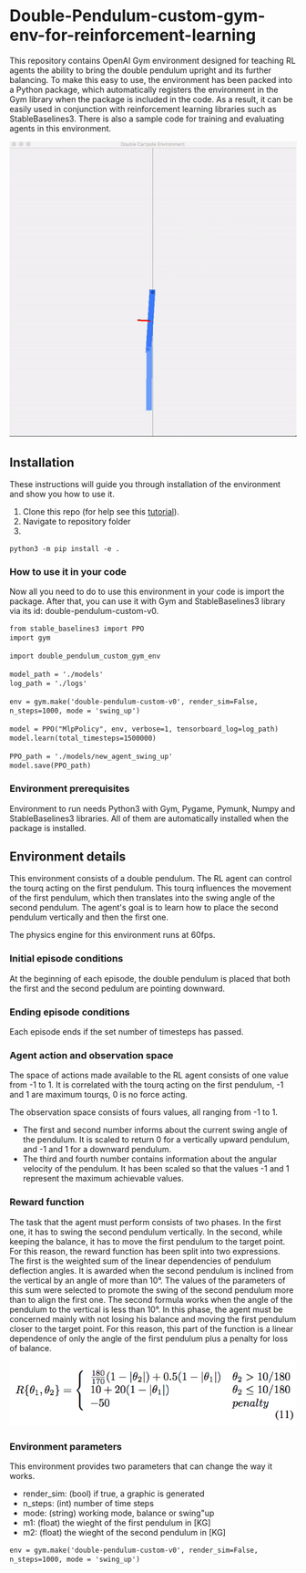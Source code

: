 # Double-Pendulum-custom-gym-env-for-reinforcement-learning

This repository contains OpenAI Gym environment designed for teaching RL
agents the ability to bring the double pendulum upright and its further balancing.
To make this easy to use, the environment has been packed into a Python package,
which automatically registers the environment in the Gym library when the package
is included in the code. As a result, it can be easily used in conjunction with
reinforcement learning libraries such as StableBaselines3. There is also a sample
code for training and evaluating agents in this environment.

<p align="center">
  <img src="https://github.com/Reinforcement-Learning-F22/DoublePendulum/blob/main/img/Double%20Pendulum%20Swing%20up.gif"/>
</p>

## Installation

These instructions will guide you through installation of the environment and
show you how to use it.

1. Clone this repo (for help see this [tutorial](https://help.github.com/articles/cloning-a-repository/)).
1. Navigate to repository folder
1. 
```
python3 -m pip install -e .
```

### How to use it in your code

Now all you need to do to use this environment in your code is import the package.
After that, you can use it with Gym and StableBaselines3 library via its
id: double-pendulum-custom-v0.

```
from stable_baselines3 import PPO
import gym

import double_pendulum_custom_gym_env

model_path = './models'
log_path = './logs'

env = gym.make('double-pendulum-custom-v0', render_sim=False, n_steps=1000, mode = 'swing_up')

model = PPO("MlpPolicy", env, verbose=1, tensorboard_log=log_path)
model.learn(total_timesteps=1500000)

PPO_path = './models/new_agent_swing_up'
model.save(PPO_path)
```

### Environment prerequisites

Environment to run needs Python3 with Gym, Pygame, Pymunk, Numpy and StableBaselines3
libraries. All of them are automatically installed when the package is installed.

## Environment details

This environment consists of a double pendulum. The RL agent can control the tourq acting
on the first pendulum. This tourq influences the movement of the first pendulum, which then translates
into the swing angle of the second pendulum. The agent's goal is to learn how to place the
second pendulum vertically and then the first one.

The physics engine for this environment runs at 60fps.

### Initial episode conditions

At the beginning of each episode, the double pendulum is placed that both the first and the second pedulum are pointing downward.

### Ending episode conditions

Each episode ends if the set number of timesteps
has passed.

### Agent action and observation space

The space of actions made available to the RL agent consists of one value from -1
to 1. It is correlated with the tourq acting on the first pendulum, -1 and 1 are maximum tourqs,
0 is no force acting.

The observation space consists of fours values, all ranging from -1 to 1.
- The first and second number informs about the current swing angle of the pendulum.
It is scaled to return 0 for a vertically upward pendulum, and -1 and 1 for a
downward pendulum.
- The third and fourth number contains information about the angular velocity of the pendulum.
It has been scaled so that the values -1 and 1 represent the maximum achievable values.

### Reward function

The task that the agent must perform consists of two phases. In the first one, it has to swing the second pendulum vertically. 
In the second, while keeping the balance, it has to move the first pendulum to the target point. 
For this reason, the reward function has been split into two expressions.
The first is the weighted sum of the linear dependencies of pendulum deflection angles. 
It is awarded when the second pendulum is inclined from the vertical
by an angle of more than 10°. The values of the parameters of this sum were selected to
promote the swing of the second pendulum more than to align the first one. The
second formula works when the angle of the pendulum to the vertical is less than 10°. In
this phase, the agent must be concerned mainly with not losing his balance and moving the first pendulum closer to the target point. 
For this reason, this part of the function is a linear
dependence of only the angle of the first pendulum plus a penalty for loss of
balance.

<p align="center">
  <img src="https://github.com/Reinforcement-Learning-F22/DoublePendulum/blob/main/img/Reward%20Equation.png"/>
</p>

### Environment parameters

This environment provides two parameters that can change the way it works.
- render_sim: (bool) if true, a graphic is generated
- n_steps: (int) number of time steps
- mode: (string) working mode, balance or swing"up
- m1: (float) the wieght of the first pendulum in [KG]
- m2: (float) the wieght of the second pendulum in [KG]
```
env = gym.make('double-pendulum-custom-v0', render_sim=False, n_steps=1000, mode = 'swing_up')
```
